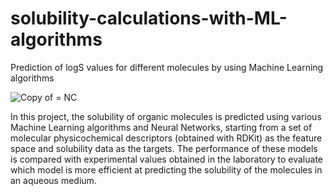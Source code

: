 # solubility-calculations-with-ML-algorithms
Prediction of logS values for different molecules by using Machine Learning algorithms

![Copy of = NC](https://github.com/user-attachments/assets/4e1977c5-9b8b-41a3-ab6c-1036a47cc86d)

In this project, the solubility of organic molecules is predicted using various Machine Learning algorithms and Neural Networks, starting from a set of molecular physicochemical descriptors (obtained with RDKit) as the feature space and solubility data as the targets. The performance of these models is compared with experimental values obtained in the laboratory to evaluate which model is more efficient at predicting the solubility of the molecules in an aqueous medium.
